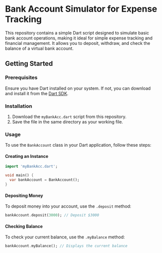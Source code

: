 # Bank Account Simulator for Expense Tracking

This repository contains a simple Dart script designed to simulate basic bank account operations, making it ideal for simple expense tracking and financial management. It allows you to deposit, withdraw, and check the balance of a virtual bank account.

## Getting Started

### Prerequisites

Ensure you have Dart installed on your system. If not, you can download and install it from the [Dart SDK](https://dart.dev/get-dart).

### Installation

1. Download the `myBankAcc.dart` script from this repository.
2. Save the file in the same directory as your working file.

### Usage

To use the `BankAccount` class in your Dart application, follow these steps:

#### Creating an Instance
```dart
import 'myBankAcc.dart';

void main() {
  var bankAccount = BankAccount();
}
```
#### Depositing Money

To deposit money into your account, use the `.deposit` method:

```dart
bankAccount.deposit(3000); // Deposit $3000
```
#### Checking Balance
To check your current balance, use the `.myBalance` method:

```dart
bankAccount.myBalance(); // Displays the current balance
```

